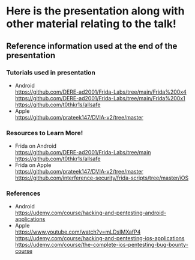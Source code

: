 # Here is the presentation along with other material relating to the talk!

## Reference information used at the end of the presentation 

### Tutorials used in presentation
- Android
<br>https://github.com/DERE-ad2001/Frida-Labs/tree/main/Frida%200x4
<br>https://github.com/DERE-ad2001/Frida-Labs/tree/main/Frida%200x1
<br>https://github.com/t0thkr1s/allsafe
 - Apple
<br>https://github.com/prateek147/DVIA-v2/tree/master

### Resources to Learn More!
- Frida on Android
<br>https://github.com/DERE-ad2001/Frida-Labs/tree/main
<br>https://github.com/t0thkr1s/allsafe
- Frida on Apple
<br>https://github.com/prateek147/DVIA-v2/tree/master
<br>https://github.com/interference-security/frida-scripts/tree/master/iOS

### References
- Android
<br>https://udemy.com/course/hacking-and-pentesting-android-applications
- Apple
<br>https://www.youtube.com/watch?v=mLDsIMXafP4
<br>https://udemy.com/course/hacking-and-pentesting-ios-applications
<br>https://udemy.com/course/the-complete-ios-pentesting-bug-bounty-course
